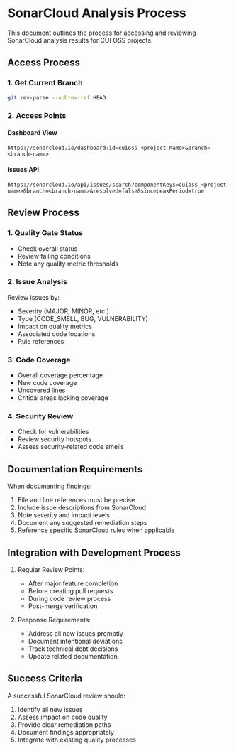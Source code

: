 # SonarCloud Analysis Process

This document outlines the process for accessing and reviewing SonarCloud analysis results for CUI OSS projects.

## Access Process

### 1. Get Current Branch
```bash
git rev-parse --abbrev-ref HEAD
```

### 2. Access Points

#### Dashboard View
```
https://sonarcloud.io/dashboard?id=cuioss_<project-name>&branch=<branch-name>
```

#### Issues API
```
https://sonarcloud.io/api/issues/search?componentKeys=cuioss_<project-name>&branch=<branch-name>&resolved=false&sinceLeakPeriod=true
```

## Review Process

### 1. Quality Gate Status
- Check overall status
- Review failing conditions
- Note any quality metric thresholds

### 2. Issue Analysis
Review issues by:
- Severity (MAJOR, MINOR, etc.)
- Type (CODE_SMELL, BUG, VULNERABILITY)
- Impact on quality metrics
- Associated code locations
- Rule references

### 3. Code Coverage
- Overall coverage percentage
- New code coverage
- Uncovered lines
- Critical areas lacking coverage

### 4. Security Review
- Check for vulnerabilities
- Review security hotspots
- Assess security-related code smells

## Documentation Requirements

When documenting findings:
1. File and line references must be precise
2. Include issue descriptions from SonarCloud
3. Note severity and impact levels
4. Document any suggested remediation steps
5. Reference specific SonarCloud rules when applicable

## Integration with Development Process

1. Regular Review Points:
   - After major feature completion
   - Before creating pull requests
   - During code review process
   - Post-merge verification

2. Response Requirements:
   - Address all new issues promptly
   - Document intentional deviations
   - Track technical debt decisions
   - Update related documentation

## Success Criteria

A successful SonarCloud review should:
1. Identify all new issues
2. Assess impact on code quality
3. Provide clear remediation paths
4. Document findings appropriately
5. Integrate with existing quality processes
